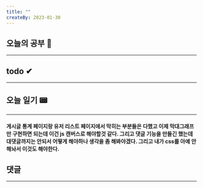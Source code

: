 ```yaml
---
title: ""
createBy: 2023-01-30
---
```

## 오늘의 공부 🎉
---
### 

## todo ✔
---
### 

## 오늘 일기 📟
---
#### 게시글 통계 페이지랑 유저 리스트 페이지에서 막히는 부분들은 다했고 이제 막대그래프만 구현하면 되는데 이건 js 캔버스로 해야할것 같다. 그리고 댓글 기능을 만들긴 했는데 대댓글까지는 안되서 어떻게 해야하나 생각을 좀 해봐야겠다. 그리고 내가 css를 아예 안해놔서 이것도 해야한다.

## 댓글
---

<Comment />